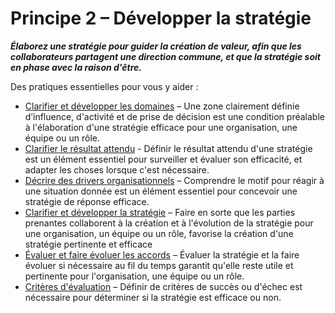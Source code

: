 # Principe 2 – Développer la stratégie


**_Élaborez une stratégie pour guider la création de valeur, afin que les collaborateurs partagent une direction commune, et que la stratégie soit en phase avec la raison d'être._**

Des pratiques essentielles pour vous y aider :

-   [Clarifier et développer les domaines](section:clarify-and-develop-domains) – Une zone clairement définie d’influence, d'activité et de prise de décision est une condition préalable à l'élaboration d'une stratégie efficace pour une organisation, une équipe ou un rôle.
-   [Clarifier le résultat attendu](section:clarify-intended-outcome) - Définir le résultat attendu d'une stratégie est un élément essentiel pour surveiller et évaluer son efficacité, et adapter les choses lorsque c'est nécessaire.
-   [Décrire des drivers organisationnels](section:describe-organizational-drivers) – Comprendre le motif pour réagir à une situation donnée est un élément essentiel pour concevoir une stratégie de réponse efficace.
-   [Clarifier et développer la stratégie](section:clarify-and-develop-strategy) – Faire en sorte que les parties prenantes collaborent à la création et à l'évolution de la stratégie pour une organisation, un équipe ou un rôle, favorise la création d'une stratégie pertinente et efficace
-   [Évaluer et faire évoluer les accords](section:evaluate-and-evolve-agreements) – Évaluer la stratégie et la faire évoluer si nécessaire au fil du temps garantit qu'elle reste utile et pertinente pour l'organisation, une équipe ou un rôle.
-   [Critères d'évaluation](section:evaluation-criteria) – Définir de critères de succès ou d'échec est nécessaire pour déterminer si la stratégie est efficace ou non.
